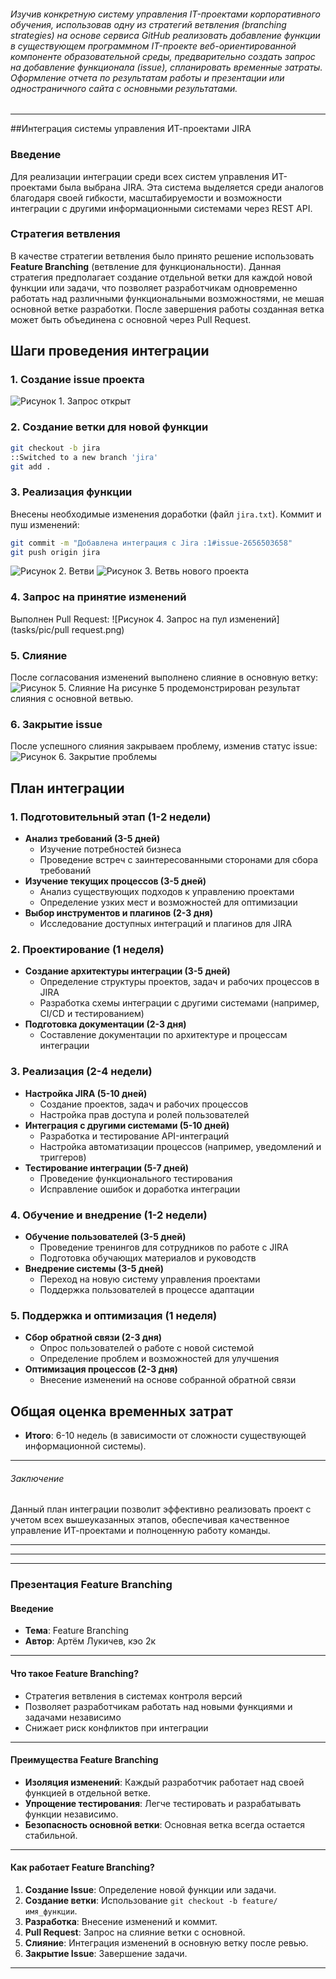 ###### Изучив конкретную систему управления IT-проектами корпоративного обучения, использовав одну из стратегий ветвления (branching strategies) на основе сервиса GitHub реализовать добавление функции в существующем программном IT-проекте веб-ориентированной компоненте образовательной среды, предварительно создать запрос на добавление функционала (issue), спланировать временные затраты. Оформление отчета по результатам работы и презентации или одностраничного сайта с основными результатами.

------------

##Интеграция системы управления ИТ-проектами JIRA

### Введение
Для реализации интеграции среди всех систем управления ИТ-проектами была выбрана JIRA. Эта система выделяется среди аналогов благодаря своей гибкости, масштабируемости и возможности интеграции с другими информационными системами через REST API.

### Стратегия ветвления
В качестве стратегии ветвления было принято решение использовать **Feature Branching** (ветвление для функциональности). Данная стратегия предполагает создание отдельной ветки для каждой новой функции или задачи, что позволяет разработчикам одновременно работать над различными функциональными возможностями, не мешая основной ветке разработки. После завершения работы созданная ветка может быть объединена с основной через Pull Request.

## Шаги проведения интеграции
### 1. Создание issue проекта

![Рисунок 1. Запрос открыт](tasks/pic/issues.png)

### 2. Создание ветки для новой функции

```bash
git checkout -b jira 
::Switched to a new branch 'jira'
git add .

```
### 3. Реализация функции
Внесены необходимые изменения доработки (файл `jira.txt`). 
Коммит и пуш изменений:

```bash
git commit -m "Добавлена интеграция с Jira :1#issue-2656503658"
git push origin jira
```
![Рисунок 2. Ветви](tasks/pic/branch2.png)
![Рисунок 3. Ветвь нового проекта](tasks/pic/branch1.png)

### 4. Запрос на принятие изменений
Выполнен Pull Request:
![Рисунок 4. Запрос на пул изменений](tasks/pic/pull request.png)

### 5. Слияние
После согласования изменений выполнено слияние в основную ветку:
![Рисунок 5. Слияние](tasks/pic/merged.png)
На рисунке 5 продемонстрирован результат слияния с основной ветвью.

### 6. Закрытие issue
После успешного слияния закрываем проблему, изменив статус issue:
![Рисунок 6. Закрытие проблемы](tasks/pic/closed.png)

## План интеграции
### 1. Подготовительный этап (1-2 недели)
- **Анализ требований (3-5 дней)**
  - Изучение потребностей бизнеса
  - Проведение встреч с заинтересованными сторонами для сбора требований
- **Изучение текущих процессов (3-5 дней)**
  - Анализ существующих подходов к управлению проектами
  - Определение узких мест и возможностей для оптимизации
- **Выбор инструментов и плагинов (2-3 дня)**
  - Исследование доступных интеграций и плагинов для JIRA

### 2. Проектирование (1 неделя)
- **Создание архитектуры интеграции (3-5 дней)**
  - Определение структуры проектов, задач и рабочих процессов в JIRA
  - Разработка схемы интеграции с другими системами (например, CI/CD и тестированием)
- **Подготовка документации (2-3 дня)**
  - Составление документации по архитектуре и процессам интеграции

### 3. Реализация (2-4 недели)
- **Настройка JIRA (5-10 дней)**
  - Создание проектов, задач и рабочих процессов
  - Настройка прав доступа и ролей пользователей
- **Интеграция с другими системами (5-10 дней)**
  - Разработка и тестирование API-интеграций
  - Настройка автоматизации процессов (например, уведомлений и триггеров)
- **Тестирование интеграции (5-7 дней)**
  - Проведение функционального тестирования
  - Исправление ошибок и доработка интеграции

### 4. Обучение и внедрение (1-2 недели)
- **Обучение пользователей (3-5 дней)**
  - Проведение тренингов для сотрудников по работе с JIRA
  - Подготовка обучающих материалов и руководств
- **Внедрение системы (3-5 дней)**
  - Переход на новую систему управления проектами
  - Поддержка пользователей в процессе адаптации

### 5. Поддержка и оптимизация (1 неделя)
- **Сбор обратной связи (2-3 дня)**
  - Опрос пользователей о работе с новой системой
  - Определение проблем и возможностей для улучшения
- **Оптимизация процессов (2-3 дня)**
  - Внесение изменений на основе собранной обратной связи

## Общая оценка временных затрат
- **Итого**: 6-10 недель (в зависимости от сложности существующей информационной системы).

---
###### Заключение
Данный план интеграции позволит эффективно реализовать проект с учетом всех вышеуказанных этапов, обеспечивая качественное управление ИТ-проектами и полноценную работу команды.

------------

------------


------------




### Презентация Feature Branching

#### Введение

- **Тема**: Feature Branching
- **Автор**: Артём Лукичев, кэо 2к

---

#### Что такое Feature Branching?

- Стратегия ветвления в системах контроля версий
- Позволяет разработчикам работать над новыми функциями и задачами независимо
- Снижает риск конфликтов при интеграции

---

#### Преимущества Feature Branching

- **Изоляция изменений**: Каждый разработчик работает над своей функцией в отдельной ветке.
- **Упрощение тестирования**: Легче тестировать и разрабатывать функции независимо.
- **Безопасность основной ветки**: Основная ветка всегда остается стабильной.

---
#### Как работает Feature Branching?

1. **Создание Issue**: Определение новой функции или задачи.
2. **Создание ветки**: Использование `git checkout -b feature/имя_функции`.
3. **Разработка**: Внесение изменений и коммит.
4. **Pull Request**: Запрос на слияние ветки с основной.
5. **Слияние**: Интеграция изменений в основную ветку после ревью.
6. **Закрытие Issue**: Завершение задачи.

---
